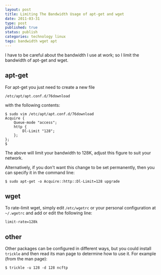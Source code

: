 ```yaml
--- 
layout: post 
title: Limiting The Bandwidth Usage of apt-get and wget
date: 2011-03-31
type: post 
published: true 
status: publish
categories: technology linux
tags: bandwidth wget apt
---
```


I have to be careful about the bandwidth I use at work; so I limit the
bandwidth of apt-get and wget.

apt-get
-------

For apt-get you just need to create a new file

    /etc/apt/apt.conf.d/76download
    
with the following contents:

    $ sudo vim /etc/apt/apt.conf.d/76download 
    Acquire {
        Queue-mode "access";
        http {
            Dl-Limit "128";
        };
    };
    $

The above will limit your bandwidth to 128K, adjust this figure to suit
your network.

Alternatively, if you don't want this change to be set permanently, then
you can specify it in the command line:

    $ sudo apt-get -o Acquire::http::Dl-Limit=128 upgrade

wget
----

To rate-limit wget, simply edit `/etc/wgetrc` or your personal
configuration at `~/.wgetrc` and add or edit the following line:

    limit-rate=128k

other
-----

Other packages can be configured in different ways, but you could
install `trickle` and then read its man page to determine how to use it.
For example (from the man page):

    $ trickle -u 128 -d 128 ncftp

